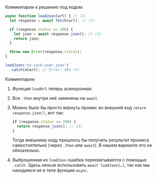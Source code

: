 
Комментарии к решению под кодом:

```js run
async function loadJson(url) { // (1)
  let response = await fetch(url); // (2)

  if (response.status == 200) {
    let json = await response.json(); // (3)
    return json;
  }

  throw new Error(response.status);
}

loadJson('no-such-user.json')
  .catch(alert); // Error: 404 (4)
```

Комментарии:

1. Функция `loadUrl` теперь асинхронная.
2. Все `.then` внутри неё заменены на `await`.
3. Можно было бы просто вернуть промис во внешний код `return response.json()`, вот так:

    ```js
    if (response.status == 200) {
      return response.json(); // (3)
    }
    ```

    Тогда внешнему коду пришлось бы получать результат промиса самостоятельно (через `.then` или `await`). В нашем варианте это не обязательно.
4. Выброшенная из `loadJson` ошибка перехватывается с помощью `.catch`. Здесь нельзя использовать `await loadJson(…)`, так как мы находимся не в теле функции `async`.
